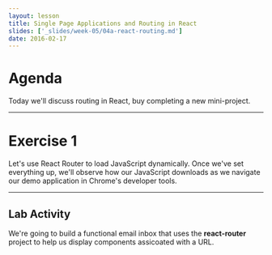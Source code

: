 ```yaml
---
layout: lesson
title: Single Page Applications and Routing in React
slides: ['_slides/week-05/04a-react-routing.md']
date: 2016-02-17
---
```


# Agenda

Today we'll discuss routing in React, buy completing a new mini-project.

---

# Exercise 1

Let's use React Router to load JavaScript dynamically.
Once we've set everything up, we'll observe how our JavaScript downloads as we navigate our demo application in Chrome's developer tools.

---

## Lab Activity

We're going to build a functional email inbox that uses the **react-router** project to help us display components assicoated with a URL.
